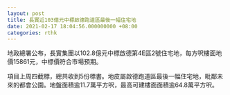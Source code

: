 ```yaml
---
layout: post
title: 長實近103億元中標啟德跑道區最後一幅住宅地
date: 2021-02-17 18:04:56.000000000 +08:00
categories: rthk
---
```


地政總署公布，長實集團以102.8億元中標啟德第4E區2號住宅地，每方呎樓面地價15861元，中標價符合市場預期。

項目上周四截標，總共收到5份標書。地皮屬啟德跑道區最後一幅住宅地，毗鄰未來的都會公園。地盤面積逾11.7萬平方呎，最高可建樓面面積逾64.8萬平方呎。
